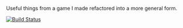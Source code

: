 Useful things from a game I made refactored into a more general form.

[![Build Status](https://travis-ci.org/OMGtechy/lab.svg?branch=master)](https://travis-ci.org/OMGtechy/lab)
